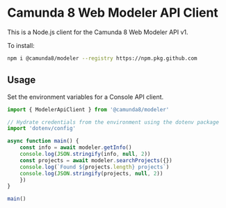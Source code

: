 # Camunda 8 Web Modeler API Client

This is a Node.js client for the Camunda 8 Web Modeler API v1.

To install:

```bash
npm i @camunda8/modeler --registry https://npm.pkg.github.com
```

## Usage

Set the environment variables for a Console API client.

```typescript
import { ModelerApiClient } from '@camunda8/modeler'

// Hydrate credentials from the environment using the dotenv package
import 'dotenv/config'

async function main() {
    const info = await modeler.getInfo()
    console.log(JSON.stringify(info, null, 2))
    const projects = await modeler.searchProjects({})
    console.log(`Found ${projects.length} projects`)
    console.log(JSON.stringify(projects, null, 2))
    })
}

main()
```
